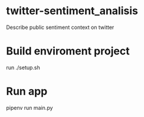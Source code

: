 # twitter-sentiment_analisis
Describe public sentiment context on twitter

# Build enviroment project

run ./setup.sh

# Run app

pipenv run main.py